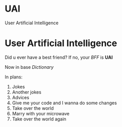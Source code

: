 # UAI
User Artificial Intelligence
<h1>User Artificial Intelligence</h1>
<p>Did u ever have a best friend? If no, your <i>BFF</i> is <strong>UAI</strong></p>
<p>Now in base <i>Dictionary</i></p>
<p>In plans:</p>
<ol>
  <li>Jokes</li>
  <li>Another jokes</li>
  <li>Advices</li>
  <li>Give me your code and I wanna do some changes</li>
  <li>Take over the world</li>
  <li>Marry with your microwave</li>
  <li>Take over the world again</li>
</ol>


